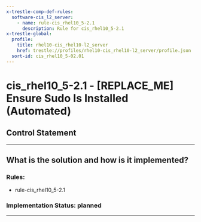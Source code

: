```yaml
---
x-trestle-comp-def-rules:
  software-cis_l2_server:
    - name: rule-cis_rhel10_5-2.1
      description: Rule for cis_rhel10_5-2.1
x-trestle-global:
  profile:
    title: rhel10-cis_rhel10-l2_server
    href: trestle://profiles/rhel10-cis_rhel10-l2_server/profile.json
  sort-id: cis_rhel10_5-02.01
---
```


# cis_rhel10_5-2.1 - \[REPLACE_ME\] Ensure Sudo Is Installed (Automated)

## Control Statement

______________________________________________________________________

## What is the solution and how is it implemented?

<!-- For implementation status enter one of: implemented, partial, planned, alternative, not-applicable -->

<!-- Note that the list of rules under ### Rules: is read-only and changes will not be captured after assembly to JSON -->

<!-- Add control implementation description here for control: cis_rhel10_5-2.1 -->

### Rules:

  - rule-cis_rhel10_5-2.1

### Implementation Status: planned

______________________________________________________________________
